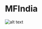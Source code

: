 # MFIndia

![alt text](https://github.com/SarveshShetty19/MFIndia/master/Web_capture_13-9-2021_23111_127.0.0.1)
